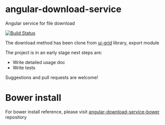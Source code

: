 # angular-download-service
Angular service for file download

[![Build Status](https://travis-ci.org/ggiovinazzo/angular-download-service.svg?branch=0.1.0-a)](https://travis-ci.org/ggiovinazzo/angular-download-service)

The download method has been clone from [ui-grid](https://github.com/angular-ui/ng-grid/blob/master/src/features/exporter/js/exporter.js#L877) library, export module

The project is in an early stage next steps are:
* Write detailed usage doc
* Write tests

Suggestions and pull requests are welcome!

# Bower install
For bower install reference, please visit [angular-download-service-bower](https://github.com/ggiovinazzo/angular-download-service-bower) repository